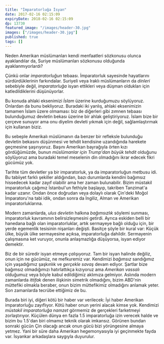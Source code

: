 ```yaml
---
title: "İmparatorluğa İsyan"
date: 2017-02-16 02:15:09
expiryDate: 2018-02-16 02:15:09
dp: 13730
featured_image: "/images/header-30.jpg"
images: ["/images/header-30.jpg"]
published: true
tags: []
---
```




Neden Amerikan müslümanları kendi menfaatleri sözkonusu olunca ayaklandılar da,
Suriye müslümanları sözkonusu olduğunda ayaklanmıyorlardı?

Çünkü onlar *imparatorluğun* tebaası. İmparatorluk sayesinde hayatlarını
sürdürdüklerinin farkındalar. Suriyeli veya Iraklı müslümanların da *dinleri*
sebebiyle değil, *imparatorluğa* isyan ettikleri veya düşman oldukları için
katledildiklerini düşünüyorlar. 

Bu konuda ahlaki eksenimizi *İslam* üzerine kurduğumuzu söylüyoruz. Onlardan da
bunu bekliyoruz. Buradaki iki yanlış, ahlaki eksenimizin tamamen İslam üzere
olmaması: biz de diğerleri gibi zımnen tebaası bulunduğumuz devletin bekası
üzerine bir ahlak geliştiriyoruz. İslam bize bir çerçeve sunuyor ama onu diyelim
devleti yıkmak için değil, sağlamlaştırmak için kullanan biziz.

Bu sebeple Amerikalı müslümanın da benzer bir refleksle bulunduğu devletin
bekasını düşünmesi ve tehdit kendisine uzandığında harekete geçmesine
şaşırıyoruz. Başını Amerikan bayrağıyla örten kızı gördüğümüzde, bunun
*müslümanlar için Trump'dan büyük tehdit* olduğunu söylüyoruz ama buradaki temel
meselenin din olmadığını ikrar edecek fikri gücümüz yok.

Tarihte tüm devletler ya bir imparatorluk, ya da imparatorluğun metbusu idi. Bu
tabiiyet farklı şekiller aldığından, bazı durumlarda kendini bağımsız hissedecek
kadar zayıf olabilir ama her zaman bulunabilir. Bizim müstakil imparatorluk
çağımız İstanbul'un fethiyle başlayıp, takriben Tanzimat'a kadar uzanır. Ondan
önce doğrudan veya dolaylı olarak Çin'deki Moğol İmparatoru'na tabi idik, ondan
sonra da İngiliz, Alman ve Amerikan imparatorluklarına.

Modern zamanlarda, *ulus devletin* halkına *bağımsızlık* söylemi sunması,
imparatorluk kavramının belirsizleşmesini getirdi. Ayrıca eskiden belli bir
hanedana bağlı olan imparatorluklar, artık sermayeye bağlı olduğu için, bir
yerde egemenlik tesisinin nişanları değişti. Basitçe şöyle bir kural var: Küçük
ülke, büyük ülke sermayesine açıksa, imparatorluğa dahildir. Sermayenin
çalışmasına ket vuruyor, onunla anlaşmazlığa düşüyorsa, isyan ediyor
demektir. 

Biz de bir süredir isyan etmeye *çalışıyoruz.* Tam bir isyan halinde değiliz,
onun için ne gücümüz, ne mefkuremiz var. Kendimizi *bağımsız* sandığımız için
yaşadığımız şaşkınlık ve *gerçekle savaş* devam ediyor. Şartlar bize bağımsız
olmadığımızı hatırlattıkça kızıyoruz ama *Amerikan vassalı* olduğumuz veya böyle
kabul edildiğimiz aklımıza gelmiyor. Aslında modern zamanlarda *ittifak* denen
ilişkinin simetrik olmadığını, bizim ABD'nin müttefiki olmakla beraber, onun
bizim müttefikimiz olmadığını anlamak yeter. Son zamanlarda tecrübe ettiğimiz de
bu. 

Burada biri iyi, diğeri kötü bir haber var verilecek: İyi haber Amerikan
imparatorluğu zayıflıyor. Kötü haber onun yerini alacak kimse yok. Kendimizi
*müstakil imparatorluğa namzet* görmemiz de gerçekleri farketmeyi
zorlaştırıyor. Küçülen dünya en fazla 1.5 imparatorluğa izin verecek halde ve
bizim bu 1.5'dan biri olmamız teknik olarak imkansız. Görünen bundan sonraki
gücün Çin olacağı ancak onun gücü bizi yörüngesine almaya yetmez. Yani bir süre
daha Amerikan hegemonyasıyla iyi geçinmekte fayda var. İsyankar arkadaşlara
saygıyla duyurulur.


